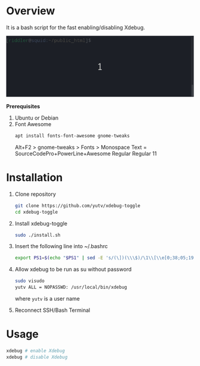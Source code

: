 # Overview

It is a bash script for the fast enabling/disabling Xdebug.

![](xdebug.gif)

**Prerequisites**
1. Ubuntu or Debian
2. Font Awesome
     ```bash
     apt install fonts-font-awesome gnome-tweaks
     ```
     Alt+F2 > gnome-tweaks > Fonts > Monospace Text = SourceCodePro+PowerLine+Awesome Regular Regular    11


# Installation

1. Clone repository
   ```bash
   git clone https://github.com/yutv/xdebug-toggle
   cd xdebug-toggle
   ```
2. Install xdebug-toggle
   ```bash
   sudo ./install.sh
   ```
2. Insert the following line into ~/.bashrc    
   ```bash
   export PS1=$(echo "$PS1" | sed -E 's/(\])(\\\$)/\1\\[\\e[0;38;05;197m\\]$(ps1-xdebug-status)\\[\\e[0m\\]\2/')
   ```
3. Allow xdebug to be run as su without password
   ```bash
   sudo visudo
   yutv ALL = NOPASSWD: /usr/local/bin/xdebug
   ```
   where `yutv` is a user name

4. Reconnect SSH/Bash Terminal 
    
# Usage

```bash
xdebug # enable Xdebug
xdebug # disable Xdebug
```
